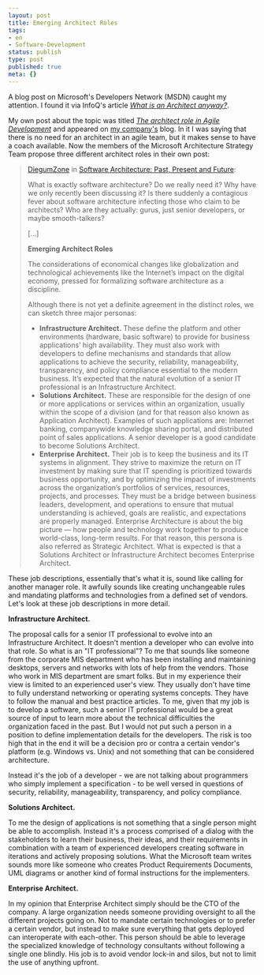 ```yaml
---
layout: post
title: Emerging Architect Roles
tags:
- en
- Software-Development
status: publish
type: post
published: true
meta: {}
---
```

<p>A blog post on Microsoft's Developers Network (MSDN) caught my attention. I found it via InfoQ's article <a href="http://www.infoq.com/news/2007/08/what-is-an-architect"><em>What is an Architect anyway?</em></a>.</p>

<p>My own post about the topic was titled <a href="http://www.caimito.net/caimitoEnglish/2007/07/14/1184445803680.html"><em>The architect role in Agile Development</em></a> and appeared on <a href="http://www.caimito.net">my company's</a> blog. In it I was saying that there is no need for an architect in an agile team, but it makes sense to have a coach available. Now the members of the Microsoft Architecture Strategy Team propose three different architect roles in their own post:</p>

<blockquote><a href="http://blogs.msdn.com/diegumzone">DiegumZone</a> in <a href="http://blogs.msdn.com/diegumzone/archive/2006/11/10/software-architecture-past-present-and-future.aspx">Software Architecture: Past, Present and Future</a>:<br>
<p>What is exactly software architecture? Do we really need it? Why have we only recently been discussing it? Is there suddenly a contagious fever about software architecture infecting those who claim to be architects? Who are they actually: gurus, just senior developers, or maybe smooth-talkers?</p>

<p>[...]</p>

<p><strong>Emerging Architect Roles</strong></p>

<p>The considerations of economical changes like globalization and technological achievements like the Internet&rsquo;s impact on the digital economy, pressed for formalizing software architecture as a discipline.</p>

<p>Although there is not yet a definite agreement in the distinct roles, we can sketch three major personas:</p>

<ul>
<li><strong>Infrastructure Architect.</strong> These define the platform and other environments (hardware, basic software) to provide for business applications&rsquo; high availability. They must also work with developers to define mechanisms and standards that allow applications to achieve the security, reliability, manageability, transparency, and policy compliance essential to the modern business. It&rsquo;s expected that the natural evolution of a senior IT professional is an Infrastructure Architect.</li>

<li><strong>Solutions Architect.</strong> These are responsible for the design of one or more applications or services within an organization, usually within the scope of a division (and for that reason also known as Application Architect). Examples of such applications are: Internet banking, companywide knowledge sharing portal, and distributed point of sales applications. A senior developer is a good candidate to become Solutions Architect.</li>

<li><strong>Enterprise Architect.</strong> Their job is to keep the business and its IT systems in alignment. They strive to maximize the return on IT investment by making sure that IT spending is prioritized towards business opportunity, and by optimizing the impact of investments across the organization&rsquo;s portfolios of services, resources, projects, and processes. They must be a bridge between business leaders, development, and operations to ensure that mutual understanding is achieved, goals are realistic, and expectations are properly managed. Enterprise Architecture is about the big picture &mdash; how people and technology work together to produce world-class, long-term results. For that reason, this persona is also referred as Strategic Architect. What is expected is that a Solutions Architect or Infrastructure Architect becomes Enterprise Architect.</li>
</ul>
</blockquote>

<p>These job descriptions, essentially that's what it is, sound like calling for another manager role. It awfully sounds like creating unchangeable rules and mandating platforms and technologies from a defined set of vendors. Let's look at these job descriptions in more detail.</p>

<p><strong>Infrastructure Architect.</strong></p>

<p>The proposal calls for a senior IT professional to evolve into an Infrastructure Architect. It doesn't mention a developer who can evolve into that role. So what is an "IT professional"? To me that sounds like someone from the corporate MIS department who has been installing and maintaining desktops, servers and networks with lots of help from the vendors. Those who work in MIS department are smart folks. But in my experience their view is limited to an experienced user's view. They usually don't have time to fully understand networking or operating systems concepts. They have to follow the manual and best practice articles. To me, given that my job is to develop a software, such a senior IT professional would be a great source of input to learn more about the technical difficulties the organization faced in the past. But I would not put such a person in a position to define implementation details for the developers. The risk is too high that in the end it will be a decision pro or contra a certain vendor's platform (e.g. Windows vs. Unix) and not something that can be considered architecture.</p>

<p>Instead it's the job of a developer - we are not talking about programmers who simply implement a specification - to be well versed in questions of security, reliability, manageability, transparency, and policy compliance.</p>

<p><strong>Solutions Architect.</strong></p>

<p>To me the design of applications is not something that a single person might be able to accomplish. Instead it's a process comprised of a dialog with the stakeholders to learn their business, their ideas, and their requirements in combination with a team of experienced developers creating software in iterations and actively proposing solutions. What the Microsoft team writes sounds more like someone who creates Product Requirements Documents, UML diagrams or another kind of formal instructions for the implementers.</p>

<p><strong>Enterprise Architect.</strong></p>

<p>In my opinion that Enterprise Architect simply should be the CTO of the company. A large organization needs someone providing oversight to all the different projects going on. Not to mandate certain technologies or to prefer a certain vendor, but instead to make sure everything that gets deployed can interoperate with each-other. This person should be able to leverage the specialized knowledge of technology consultants without following a single one blindly. His job is to avoid vendor lock-in and silos, but not to limit the use of anything upfront.</p>
